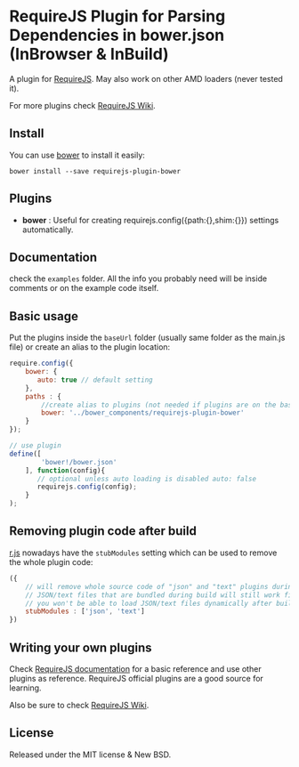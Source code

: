 # RequireJS Plugin for Parsing Dependencies in bower.json (InBrowser & InBuild)

A plugin for [RequireJS](http://requirejs.org). May
also work on other AMD loaders (never tested it).

For more plugins check [RequireJS Wiki](https://github.com/jrburke/requirejs/wiki/Plugins).

## Install

You can use [bower](http://bower.io/) to install it easily:

```
bower install --save requirejs-plugin-bower
```



## Plugins

 - **bower** : Useful for creating requirejs.config({path:{},shim:{}}) settings automatically.


## Documentation

check the `examples` folder. All the info you probably need will be inside
comments or on the example code itself.


## Basic usage

Put the plugins inside the `baseUrl` folder (usually same folder as the main.js
file) or create an alias to the plugin location:

```js
require.config({
    bower: {
       auto: true // default setting
    },
    paths : {
        //create alias to plugins (not needed if plugins are on the baseUrl)
        bower: '../bower_components/requirejs-plugin-bower'
    }
});

// use plugin 
define([
        'bower!/bower.json'
    ], function(config){
       // optional unless auto loading is disabled auto: false
       requirejs.config(config);
    }
);
```


## Removing plugin code after build

[r.js](https://github.com/jrburke/r.js/blob/master/build/example.build.js)
nowadays have the `stubModules` setting which can be used to remove the whole
plugin code:

```js
({
    // will remove whole source code of "json" and "text" plugins during build
    // JSON/text files that are bundled during build will still work fine but
    // you won't be able to load JSON/text files dynamically after build
    stubModules : ['json', 'text']
})
```

## Writing your own plugins

Check [RequireJS documentation](http://requirejs.org/docs/plugins.html) for
a basic reference and use other plugins as reference. RequireJS official
plugins are a good source for learning.

Also be sure to check [RequireJS Wiki](https://github.com/jrburke/requirejs/wiki/Plugins).

## License

Released under the MIT license & New BSD.